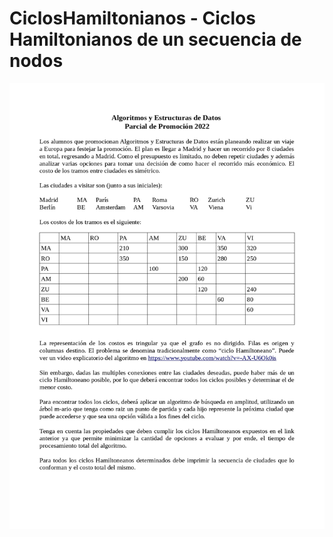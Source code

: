 # CiclosHamiltonianos - Ciclos Hamiltonianos de un secuencia de nodos 
<img src="/enunciado/img1.jpg" alt="enunciado">
